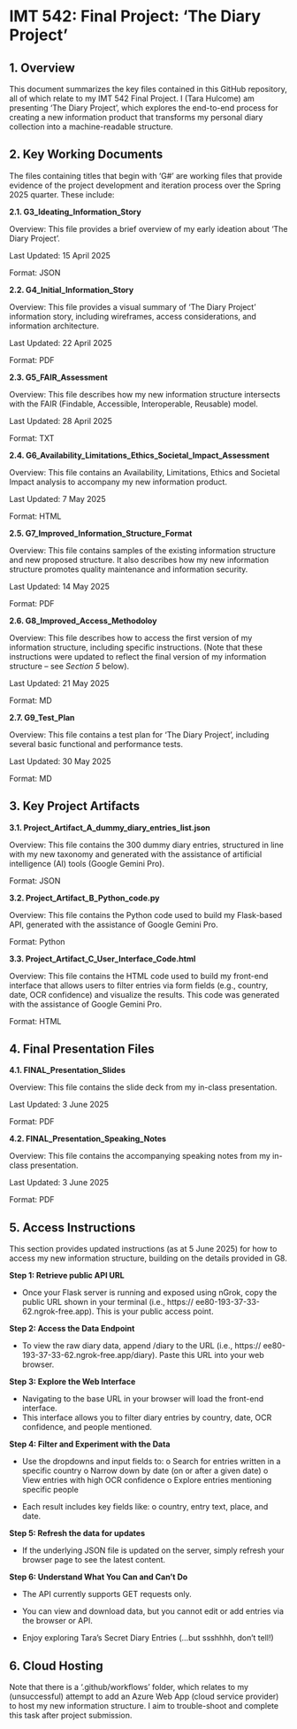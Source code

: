 # **IMT 542: Final Project: ‘The Diary Project’**

## **1. Overview**

This document summarizes the key files contained in this GitHub repository, all of which relate to my IMT 542 Final Project. I (Tara Hulcome) am presenting ‘The Diary Project’, which explores the end-to-end process for creating a new information product that transforms my personal diary collection into a machine-readable structure.

## **2. Key Working Documents**

The files containing titles that begin with ‘G#’ are working files that provide evidence of the project development and iteration process over the Spring 2025 quarter. These include:

**2.1. G3_Ideating_Information_Story**

Overview: This file provides a brief overview of my early ideation about ‘The Diary Project’.

Last Updated: 15 April 2025

Format: JSON

**2.2. G4_Initial_Information_Story**

Overview: This file provides a visual summary of ‘The Diary Project’ information story, including wireframes, access considerations, and information architecture.

Last Updated: 22 April 2025

Format: PDF

**2.3. G5_FAIR_Assessment**

Overview: This file describes how my new information structure intersects with the FAIR (Findable, Accessible, Interoperable, Reusable) model. 

Last Updated: 28 April 2025

Format: TXT

**2.4. G6_Availability_Limitations_Ethics_Societal_Impact_Assessment**

Overview: This file contains an Availability, Limitations, Ethics and Societal Impact analysis to accompany my new information product.

Last Updated: 7 May 2025

Format: HTML

**2.5. G7_Improved_Information_Structure_Format**

Overview: This file contains samples of the existing information structure and new proposed structure. It also describes how my new information structure promotes quality maintenance and information security.

Last Updated: 14 May 2025

Format: PDF

**2.6. G8_Improved_Access_Methodoloy**

Overview: This file describes how to access the first version of my information structure, including specific instructions. (Note that these instructions were updated to reflect the final version of my information structure – see *Section 5* below).

Last Updated: 21 May 2025

Format: MD

**2.7. G9_Test_Plan**

Overview: This file contains a test plan for ‘The Diary Project’, including several basic functional and performance tests.

Last Updated: 30 May 2025

Format: MD

## **3. Key Project Artifacts**

**3.1. Project_Artifact_A_dummy_diary_entries_list.json**

Overview: This file contains the 300 dummy diary entries, structured in line with my new taxonomy and generated with the assistance of artificial intelligence (AI) tools (Google Gemini Pro).

Format: JSON

**3.2. Project_Artifact_B_Python_code.py**

Overview: This file contains the Python code used to build my Flask-based API, generated with the assistance of Google Gemini Pro.

Format: Python

**3.3. Project_Artifact_C_User_Interface_Code.html**

Overview: This file contains the HTML code used to build my front-end interface that allows users to filter entries via form fields (e.g., country, date, OCR confidence) and visualize the results. This code was generated with the assistance of Google Gemini Pro.

Format: HTML

## **4. Final Presentation Files**

**4.1. FINAL_Presentation_Slides**

Overview: This file contains the slide deck from my in-class presentation.

Last Updated: 3 June 2025

Format: PDF

**4.2. FINAL_Presentation_Speaking_Notes**

Overview: This file contains the accompanying speaking notes from my in-class presentation.

Last Updated: 3 June 2025

Format: PDF

## **5. Access Instructions**

This section provides updated instructions (as at 5 June 2025) for how to access my new information structure, building on the details provided in G8.

**Step 1: Retrieve public API URL**

-	Once your Flask server is running and exposed using nGrok, copy the public URL shown in your terminal (i.e., https:// ee80-193-37-33-62.ngrok-free.app). This is your public access point.

**Step 2: Access the Data Endpoint**

-	To view the raw diary data, append /diary to the URL (i.e., https:// ee80-193-37-33-62.ngrok-free.app/diary). Paste this URL into your web browser.

**Step 3: Explore the Web Interface**

-	Navigating to the base URL in your browser will load the front-end interface.
-	This interface allows you to filter diary entries by country, date, OCR confidence, and people mentioned.

**Step 4: Filter and Experiment with the Data**

-	Use the dropdowns and input fields to:
o	Search for entries written in a specific country
o	Narrow down by date (on or after a given date)
o	View entries with high OCR confidence
o	Explore entries mentioning specific people

-	Each result includes key fields like:
o	country, entry text, place, and date.

**Step 5: Refresh the data for updates**

-	If the underlying JSON file is updated on the server, simply refresh your browser page to see the latest content.

**Step 6: Understand What You Can and Can’t Do**

-	The API currently supports GET requests only.

-	You can view and download data, but you cannot edit or add entries via the browser or API.

-	Enjoy exploring Tara’s Secret Diary Entries (…but ssshhhh, don’t tell!)

## **6. Cloud Hosting**

Note that there is a ‘.github/workflows’ folder, which relates to my (unsuccessful) attempt to add an Azure Web App (cloud service provider) to host my new information structure. I aim to trouble-shoot and complete this task after project submission.
